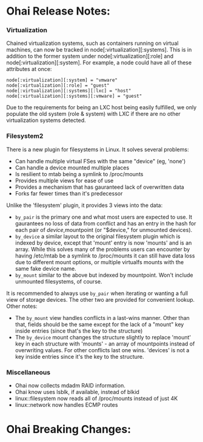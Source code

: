 <!---
This file is reset every time a new release is done. The contents of this file are for the currently unreleased version.

Example Note:

## Example Heading
Details about the thing that changed that needs to get included in the Release Notes in markdown.
-->
# Ohai Release Notes:

### Virtualization

Chained virtualization systems, such as containers running on virtual machines, can now be tracked in
node[:virtualization][:systems]. This is in addition to the former system under node[:virtualization][:role] and
node[:virtualization][:system]. For example, a node could have all of these attributes at once:

```
node[:virtualization][:system] = "vmware"
node[:virtualization][:role] = "guest"
node[:virtualization][:systems][:lxc] = "host"
node[:virtualization][:systems][:vmware] = "guest"
```

Due to the requirements for being an LXC host being easily fulfilled, we only
populate the old system (role & system) with LXC if there are no other virtualization systems detected.


### Filesystem2

There is a new plugin for filesystems in Linux. It solves several problems:
* Can handle multiple virtual FSes with the same "device" (eg, 'none')
* Can handle a device mounted multiple places
* Is resilient to mtab being a symlink to /proc/mounts
* Provides multiple views for ease of use
* Provides a mechanism that has gauranteed lack of overwritten data
* Forks far fewer times than it's predecessor

Unlike the 'filesystem' plugin, it provides 3 views into the data:

* `by_pair` is the primary one and what most users are expected to use. It
  gaurantees no loss of data from conflict and has an entry in the hash for each
  pair of $device,$mountpoint (or "$device," for unmounted devices).
* `by_device` a similar layout to the original filesystem plugin which is
  indexed by device, except that 'mount' entry is now 'mounts' and is an array.
  While this solves many of the problems users can encounter by having /etc/mtab
  be a symlink to /proc/mounts it can still have data loss due to different
  mount options, or multiple virtualfs mounts with the same fake device name.
* `by_mount` similar to the above but indexed by mountpoint. Won't include
  unmounted filesystems, of course.

It is recommended to always use `by_pair` when iterating or wanting a full view
of storage devices. The other two are provided for convenient lookup. Other
notes:

* The `by_mount` view handles conflicts in a last-wins manner. Other than that,
  fields should be the same except for the lack of a "mount" key inside entries
  (since that's the key to the structure)
* The `by_device` mount changes the structure slightly to replace 'mount' key in
  each structure with 'mounts' - an array of mountpoints instead of overwriting
  values. For other conflicts last one wins. 'devices' is not a key inside
  entries since it's the key to the structure.

### Miscellaneous

* Ohai now collects mdadm RAID information.
* Ohai know uses lsblk, if available, instead of blkid
* linux::filesystem now reads all of /proc/mounts instead of just 4K
* linux::network now handles ECMP routes

# Ohai Breaking Changes:
